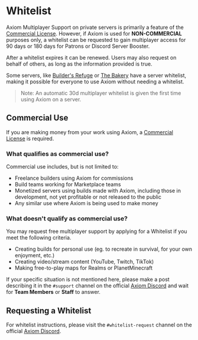# Whitelist

Axiom Multiplayer Support on private servers is primarily a feature of the [Commercial License](/other/commerciallicense.md).
However, if Axiom is used for **NON-COMMERCIAL** purposes only, a whitelist can be requested to gain multiplayer access for 90 days or 180 days for Patrons or Discord Server Booster.

After a whitelist expires it can be renewed.
Users may also request on behalf of others, as long as the information provided is true.

Some servers, like [Builder's Refuge](https://www.buildersrefuge.com/) or [The Bakery](https://www.bakery.builders/) have a server whitelist, making it possible for everyone to use Axiom without needing a whitelist.

>Note: An automatic 30d multiplayer whitelist is given the first time using Axiom on a server.

## Commercial Use

If you are making money from your work using Axiom, a [Commercial License](/other/commerciallicense.md) is required.

### **What qualifies as commercial use?**

Commercial use includes, but is not limited to:
- Freelance builders using Axiom for commissions
- Build teams working for Marketplace teams
- Monetized servers using builds made with Axiom, including those in development, not yet profitable or not released to the public
- Any similar use where Axiom is being used to make money

### **What doesn't qualify as commercial use?**

You may request free multiplayer support by applying for a Whitelist if you meet the following criteria.
- Creating builds for personal use (eg. to recreate in survival, for your own enjoyment, etc.)
- Creating video/stream content (YouTube, Twitch, TikTok)
- Making free-to-play maps for Realms or PlanetMinecraft

If your specific situation is not mentioned here, please make a post describing it in the `#support` channel on the official [Axiom Discord](https://discord.gg/axiomtool) and wait for **__Team Members__** or **__Staff__** to answer.

## Requesting a Whitelist

For whitelist instructions, please visit the `#whitelist-request` channel on the official [Axiom Discord](https://discord.gg/axiomtool).